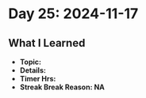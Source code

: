 # Day 25: 2024-11-17

## What I Learned
- **Topic:**
- **Details:**
- **Timer Hrs:**
- **Streak Break Reason: NA**